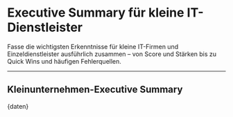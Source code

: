 # Executive Summary für kleine IT-Dienstleister

Fasse die wichtigsten Erkenntnisse für kleine IT-Firmen und Einzeldienstleister ausführlich zusammen – von Score und Stärken bis zu Quick Wins und häufigen Fehlerquellen.

---

## Kleinunternehmen-Executive Summary

{daten}